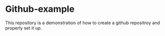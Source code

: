 # Github-example
This repository is a demonstration of how to create a github repositroy and properly set it up.
